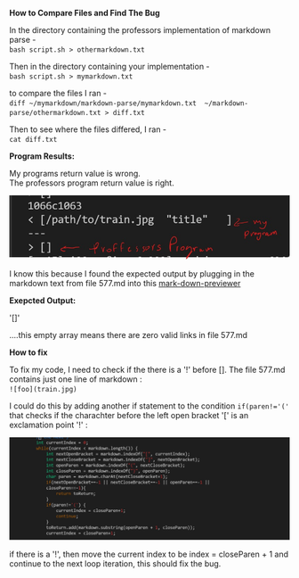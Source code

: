 
**How to Compare Files and Find The Bug**  

In the directory containing the professors implementation of markdown parse -  
`bash script.sh > othermarkdown.txt`

Then in the directory containing your implementation -   
`bash script.sh > mymarkdown.txt`

to compare the files I ran -  
`diff ~/mymarkdown/markdown-parse/mymarkdown.txt 
~/markdown-parse/othermarkdown.txt > diff.txt`

Then to see where the files differed, I ran -  
`cat diff.txt`   

**Program Results:** 

My programs return value is wrong.  
The professors program return value is right.

![image](diff-results.jpg)

I know this because I found the expected output by plugging in the markdown text from file 577.md into this [mark-down-previewer](https://spec.commonmark.org/dingus/)

**Exepcted Output:**

'[]'     

....this empty array means there are zero valid links in file 577.md

**How to fix**  

To fix my code, I need to check if the there is a '!' before []. The file 577.md contains
just one line of markdown :  
`![foo](train.jpg)`

I could do this by adding another if statement to the condition `if(paren!='('`
that checks if the charachter before the left open bracket '[' is an exclamation point '!' :

![image](Code.jpg)

if there is a '!', then move the current index to be index = closeParen + 1 and continue to the next loop iteration, this should fix the bug.